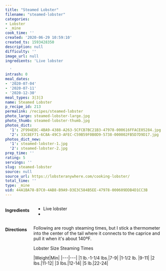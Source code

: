 ```yaml
---
title: "Steamed Lobster"
filename: "steamed-lobster"
categories:
- Lobster
- _mine
cook_time: ''
created: '2020-06-29 10:59:10'
created_ts: 1593428350
description: null
difficulty: ''
image_url: null
ingredients: 'Live lobster

  '
intrash: 0
meal_dates:
- '2020-07-04'
- '2020-07-11'
- '2020-12-30'
meal_types: 3|3|3
name: Steamed Lobster
p_recipe_id: 213
permalink: /recipes/steamed-lobster
photo_large: steamed-lobster-large.jpg
photo_thumb: steamed-lobster-thumb.jpg
photos_dict:
  '1': 2F994E8C-4BA9-4388-A263-5CFCB7BC21B3-47978-000616FFACE05284.jpg
  '2': 33C8EF71-6C8A-49C3-AFEC-C59B59F0B0D9-5738-000002FB5D7D9D17.jpg
photos_dict_new:
  '1': steamed-lobster-1.jpg
  '2': steamed-lobster-2.jpg
prep_time: ''
rating: 5
servings: ''
slug: steamed-lobster
source: null
source_url: https://lobsteranywhere.com/cooking-lobster/
total_time: ''
type: _mine
uid: 44A1BA78-B7C0-4AB8-B9A9-D3E3C584B5EE-47978-000609DDB4D1CC3B
---
```

<div class="large-8 medium-7 columns" id="writeup">	</div><!-- #writeup -->
</div><!-- #row-one -->
<div class="row" id="row-two">	<div class="medium-4 small-5 columns" id="ingredients"><h4>Ingredients</h4><div class="box box-ingredients content"><ul>
<li>Live lobster</li>
<li></li>
</ul>
</div>	</div>	<div class="medium-6 small-7 columns" id="directions"><h4>Directions</h4><div class="box box-directions content"><p>Following are rough steaming times, but I stick a thermometer into the center of the tail where it connects to the caprice and pull it when it's about 140ºF.</p>
<p>Lobster Size	Steaming Times</p>
<p>|Weight|Min|
|---|---|
|1 lb.-1-1/4 lbs.|7-9|
|1-1/2 lb.	|9-11|
|2 lbs.|11-12|
|3 lbs.|12-14|
|5 lb.|22-24|</p>
</div>	</div>
